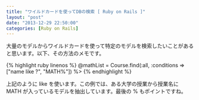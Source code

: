 ```yaml
---
title: "ワイルドカードを使ってDBの検索 [ Ruby on Rails ]"
layout: "post"
date: "2013-12-29 22:50:00"
categories: [Ruby on Rails]
---
```


大量のモデルからワイルドカードを使って特定のモデルを検索したいことがあると思います。以下、その方法のメモです。

{% highlight ruby linenos %}
@mathList = Course.find(:all, :conditions => ["name like ?", "MATH%"]) %>
{% endhighlight %}

上記のように like を使います。この例では、ある大学の授業から授業名に MATH が入っているモデルを抽出しています。最後の % もポイントですね。